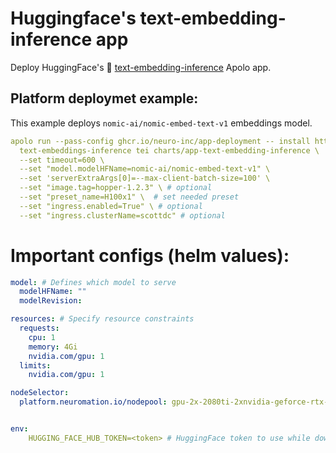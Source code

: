 # Huggingface's text-embedding-inference app

Deploy HuggingFace's 🤗 [text-embedding-inference](https://github.com/huggingface/text-embeddings-inference) Apolo app.

## Platform deploymet example:
This example deploys `nomic-ai/nomic-embed-text-v1` embeddings model.

```yaml
apolo run --pass-config ghcr.io/neuro-inc/app-deployment -- install https://github.com/neuro-inc/app-text-embeddings-inference \
  text-embeddings-inference tei charts/app-text-embedding-inference \
  --set timeout=600 \
  --set "model.modelHFName=nomic-ai/nomic-embed-text-v1" \
  --set 'serverExtraArgs[0]=--max-client-batch-size=100' \
  --set "image.tag=hopper-1.2.3" \ # optional
  --set "preset_name=H100x1" \  # set needed preset
  --set "ingress.enabled=True" \ # optional
  --set "ingress.clusterName=scottdc" # optional
```


# Important configs (helm values):
```yaml
model: # Defines which model to serve
  modelHFName: ""
  modelRevision:

resources: # Specify resource constraints
  requests:
    cpu: 1
    memory: 4Gi
    nvidia.com/gpu: 1
  limits:
    nvidia.com/gpu: 1

nodeSelector:
  platform.neuromation.io/nodepool: gpu-2x-2080ti-2xnvidia-geforce-rtx-2080ti   # Specify which nodepool to use


env:
    HUGGING_FACE_HUB_TOKEN=<token> # HuggingFace token to use while downloading the model
```
